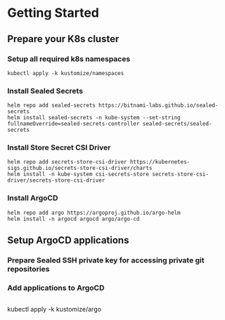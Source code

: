 # Getting Started

## Prepare your K8s cluster

### Setup all required k8s namespaces

```
kubectl apply -k kustomize/namespaces
```

### Install Sealed Secrets

```
helm repo add sealed-secrets https://bitnami-labs.github.io/sealed-secrets
helm install sealed-secrets -n kube-system --set-string fullnameOverride=sealed-secrets-controller sealed-secrets/sealed-secrets
```

### Install Store Secret CSI Driver

```
helm repo add secrets-store-csi-driver https://kubernetes-sigs.github.io/secrets-store-csi-driver/charts
helm install -n kube-system csi-secrets-store secrets-store-csi-driver/secrets-store-csi-driver
```

### Install ArgoCD

```
helm repo add argo https://argoproj.github.io/argo-helm
helm install -n argocd argocd argo/argo-cd
```

## Setup ArgoCD applications

### Prepare Sealed SSH private key for accessing private git repositories

### Add applications to ArgoCD

```

```

kubectl apply -k kustomize/argo

```

```

```

```
